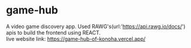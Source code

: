 # game-hub
A video game discovery app. Used RAWG's(url:'https://api.rawg.io/docs/') apis to build the frontend using REACT. <br>
live website link: https://game-hub-of-konoha.vercel.app/
